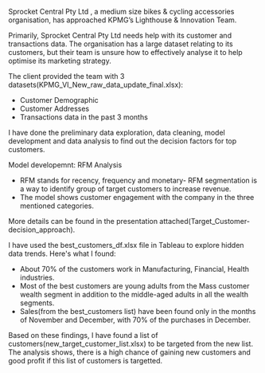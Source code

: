 Sprocket Central Pty Ltd , a medium size bikes & cycling accessories organisation, has approached KPMG’s Lighthouse & Innovation Team.

Primarily, Sprocket Central Pty Ltd needs help with its customer and transactions data. The organisation has a large dataset relating to its customers, but their team is unsure how to effectively analyse it to help optimise its marketing strategy. 

The client provided the team with 3 datasets(KPMG_VI_New_raw_data_update_final.xlsx):
- Customer Demographic 
- Customer Addresses
- Transactions data in the past 3 months

I have done the preliminary data exploration, data cleaning, model development and data analysis to find out the decision factors for top customers.

Model developemnt: RFM Analysis
  - RFM stands for recency, frequency and monetary- RFM segmentation is a way to identify group of target customers to increase revenue.
  - The model shows customer engagement with the company in the three mentioned categories.

More details can be found in the presentation attached(Target_Customer-decision_approach).

I have used the best_customers_df.xlsx file in Tableau to explore hidden data trends. Here's what I found:
  - About 70% of the customers work in Manufacturing, Financial, Health industries.
  - Most of the best customers are young adults from the Mass customer wealth segment in addition to the middle-aged adults in all the wealth segments.
  - Sales(from the best_customers list) have been found only in the months of November and December, with 70% of the purchases in December.
  
  Based on these findings, I have found a list of customers(new_target_customer_list.xlsx) to be targeted from the new list. The analysis shows, there is a high chance of gaining new customers and good profit if this list of customers is targetted.
